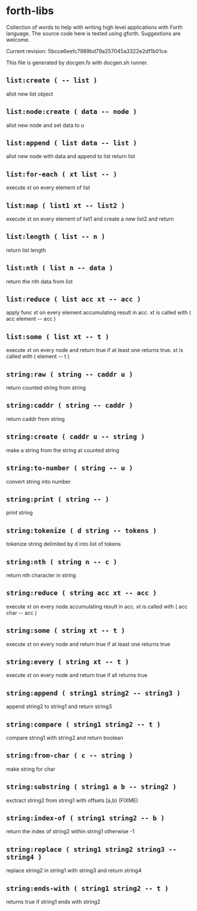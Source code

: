 # forth-libs

Collection of words to help with writing high level applications with
Forth language. The source code here is tested using
gforth. Suggestions are welcome.

Current revision: 5bcce6eefc7989bd79a257045a3322e2df1b01ce.

This file is generated by docgen.fs with docgen.sh runner.

## `list:create ( -- list )`
allot new list object

## `list:node:create ( data -- node )`
allot new node and set data to u

## `list:append ( list data -- list )`
allot new node with data and append to list return list

## `list:for-each ( xt list -- )`
execute xt on every element of list

## `list:map ( list1 xt -- list2 )`
execute xt on every element of list1 and create a new list2 and return

## `list:length ( list -- n )`
return list length

## `list:nth ( list n -- data )`
return the nth data from list

## `list:reduce ( list acc xt -- acc )`
apply func xt on every element accumulating result in acc. xt is called with ( acc element -- acc )

## `list:some ( list xt -- t )`
execute xt on every node and return true if at least one returns true. xt is called with ( element -- t )

## `string:raw ( string -- caddr u )`
return counted string from string

## `string:caddr ( string -- caddr )`
return caddr from string

## `string:create ( caddr u -- string )`
make a string from the string at counted string

## `string:to-number ( string -- u )`
convert string into number

## `string:print ( string -- )`
print string

## `string:tokenize ( d string -- tokens )`
tokenize string delimited by d into list of tokens

## `string:nth ( string n -- c )`
return nth character in string

## `string:reduce ( string acc xt -- acc )`
execute xt on every node accumulating result in acc. xt is called with ( acc char -- acc )

## `string:some ( string xt -- t )`
execute xt on every node and return true if at least one returns true

## `string:every ( string xt -- t )`
execute xt on every node and return true if all returns true

## `string:append ( string1 string2 -- string3 )`
append string2 to string1 and return string3

## `string:compare ( string1 string2 -- t )`
compare string1 with string2 and return boolean

## `string:from-char ( c -- string )`
make string for char

## `string:substring ( string1 a b -- string2 )`
exctract string2 from string1 with offsets [a,b) (FIXME)

## `string:index-of ( string1 string2 -- b )`
return the index of string2 within string1 otherwise -1

## `string:replace ( string1 string2 string3 -- string4 )`
replace string2 in string1 with string3 and return string4

## `string:ends-with ( string1 string2 -- t )`
returns true if string1 ends with string2

